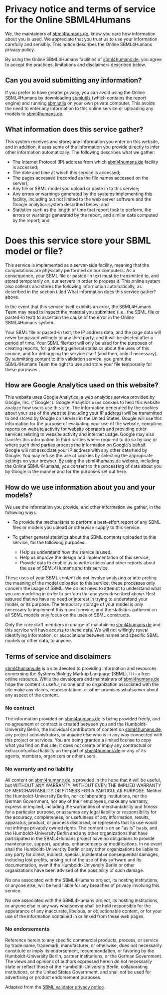 # Privacy notice and terms of service for the Online SBML4Humans

We, the maintainers of [sbml4humans.de](https://sbml4humans.de), know you care how information about you is used. We appreciate that you trust us to use your information carefully and sensibly. This notice describes the Online SBML4Humans privacy policy.

By using the Online SBML4Humans facilities of [sbml4humans.de](https://sbml4humans.de), you agree to accept the practices, limitations and disclaimers described below. 

## Can you avoid submitting any information?

If you prefer to have greater privacy, you can avoid using the Online SBML4Humans by downloading [sbmlutils](https://github.com/matthiaskoenig/sbmlutils) (which contains the report engine) and running [sbmlutils](https://github.com/matthiaskoenig/sbmlutils) on your own private computer. This avoids the need to enter any information to this online service or uploading any models to [sbml4humans.de](https://sbml4humans.de). 

## What information does this service gather?

This system receives and stores any information you enter on this website, and in addition, it uses some of the information you provide directly to infer other information automatically. The following describes what we gather:

* The Internet Protocol (IP) address from which [sbml4humans.de](https://sbml4humans.de) facility is accessed;
* The date and time at which this service is accessed;
* The pages accessed (recorded as the file names accessed on the server);
* Any file or SBML model you upload or paste in to this service;
* Any errors or warnings generated by the systems implementing this facility, including but not limited to the web server software and the Google analytics system described below; and
* Statistics such as the length of time that report took to perform, the errors or warnings generated by the report, and similar data computed by the report; and 

# Does this service store your SBML model or file?

This service is implemented as a server-side facility, meaning that the computations are physically performed on our computers. As a consequence, your SBML file or pasted-in text must be transmitted to, and stored temporarily on, our servers in order to process it. This online system also collects and stores the following information automatically, as described in the section titled What information does this service gather? above.

In the event that this service itself exhibits an error, the SBML4Humans Team may need to inspect the material you submitted (i.e., the SBML file or pasted-in text) to ascertain the cause of the error in the Online SBML4Humans system.

Your SBML file or pasted-in text, the IP address data, and the page data will never be passed willingly to any third party, and it will be deleted after a period of time. Your SBML file/text will only be used for the purposes of creating reports, for gathering general statistics about the uses of this service, and for debugging the service itself (and then, only if necessary). By submitting content to this validation service, you grant the SBML4Humans Team the right to use and store your file temporarily for these purposes. 

## How are Google Analytics used on this website?

This website uses Google Analytics, a web analytics service provided by Google, Inc. ("Google"). Google Analytics uses cookies to help this website analyze how users use this site. The information generated by the cookies about your use of the website (including your IP address) will be transmitted to and stored by Google on servers in the United States. Google will use this information for the purpose of evaluating your use of the website, compiling reports on website activity for website operators and providing other services relating to website activity and internet usage. Google may also transfer this information to third parties where required to do so by law, or where such third parties process the information on Google's behalf. Google will not associate your IP address with any other data held by Google. You may refuse the use of cookies by selecting the appropriate settings on your browser. By using the [sbml4humans.de](https://sbml4humans.de) website, including the Online SBML4Humans, you consent to the processing of data about you by Google in the manner and for the purposes set out here. 

## How do we use information about you and your models?

We use the information you provide, and other information we gather, in the following ways:

* To provide the mechanisms to perform a best-effort report of any SBML files or models you upload or otherwise supply to this service. 
  
* To gather general statistics about the SBML contents uploaded to this service, for the following purposes:
  * Help us understand how the service is used, 
  * Help us improve the design and implementation of this service, 
  * Provide data to enable us to write articles and other reports about the use of SBML4Humans and this service. 

These uses of your SBML content do not involve analyzing or interpreting the meaning of the model uploaded to this service; these processes only concern the usage of SBML. We do not need to attempt to understand what you are modeling in order to perform the analyses described above. Rest assured that we have no need or interest in trying to understand your model, or its purpose. The temporary storage of your model is only necessary to implement this report service, and the statistics gathered on all SBML models only focus on the uses of SBML constructs.

Only the core staff members in charge of maintaining [sbml4humans.de](https://sbml4humans.de) and this service will have access to these data. We will not willingly reveal identifying information, or associations between names and specific SBML models or other data, to anyone. 

## Terms of service and disclaimers

[sbml4humans.de](https://sbml4humans.de) is a site devoted to providing information and resources concerning the Systems Biology Markup Language (SBML). It is a free online resource. While the developers and maintainers of [sbml4humans.de](https://sbml4humans.de) hope the content is useful, no one and no organization associated with the site make any claims, representations or other promises whatsoever about any aspect of the content.

### No contract

The information provided on [sbml4humans.de](https://sbml4humans.de) is being provided freely, and no agreement or contract is created between you and the Humboldt-University Berlin, the individual contributors of content on [sbml4humans.de](https://sbml4humans.de), any project administrators, or anyone else who is in any way connected with this project or services. You are being granted a limited license to copy what you find on this site; it does not create or imply any contractual or extracontractual liability on the part of [sbml4humans.de](https://sbml4humans.de) or any of its agents, members, organizers or other users.

### No warranty and no liability

All content on [sbml4humans.de](https://sbml4humans.de) is provided in the hope that it will be useful, but WITHOUT ANY WARRANTY, WITHOUT EVEN THE IMPLIED WARRANTY OF MERCHANTABILITY OR FITNESS FOR A PARTICULAR PURPOSE. Neither the Humboldt-University Berlin, nor collaborating institutions, nor the German Government, nor any of their employees, make any warranty, express or implied, including the warranties of merchantability and fitness for a particular purpose, or assumes any legal liability or responsibility for the accuracy, completeness, or usefulness of any information, results, apparatus, product, or process disclosed, or represents that its use would not infringe privately owned rights. The content is on an "as is" basis, and the Humboldt-University Berlin and any other organizations that have participated in the SBML4Humans project have no obligations to provide maintenance, support, updates, enhancements or modifications. In no event shall the Humboldt-University Berlin or any other organizations be liable to any party for direct, indirect, special, incidental or consequential damages, including lost profits, arising out of the use of this software and its documentation, even if the Humboldt-University Berlin or other organizations have been advised of the possibility of such damage.

No one associated with the SBML4Humans project, its hosting institutions, or anyone else, will be held liable for any breaches of privacy involving this service.

No one associated with the SBML4Humans project, its hosting institutions, or anyone else in any way whatsoever shall be held responsible for the appearance of any inaccurate, libelous, or objectionable content, or for your use of the information contained in or linked from these web pages.

### No endorsements

Reference herein to any specific commercial products, process, or service by trade name, trademark, manufacturer, or otherwise, does not necessarily constitute or imply its endorsement, recommendation, or favoring by the Humboldt-University Berlin, partner institutions, or the German Government. The views and opinions of authors expressed herein do not necessarily state or reflect those of the Humboldt-University Berlin, collaborating institutions, or the United States Government, and shall not be used for advertising or product endorsement purposes. 

Adapted from the [SBML validator privacy notice](http://sbml.org/Facilities/Documentation/Privacy_notice_and_terms_of_service_for_the_Online_SBML_Validator).
